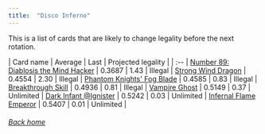 ```yaml
---
title:  "Disco Inferno"
---
```


This is a list of cards that are likely to change legality before the next rotation.

| Card name | Average | Last | Projected legality |
| :-- |
[Number 89: Diablosis the Mind Hacker](https://db.ygoprodeck.com/card/?search=Number%2089:%20Diablosis%20the%20Mind%20Hacker) | 0.3687 | 1.43 | Illegal |
[Strong Wind Dragon](https://db.ygoprodeck.com/card/?search=Strong%20Wind%20Dragon) | 0.4554 | 2.30 | Illegal |
[Phantom Knights' Fog Blade](https://db.ygoprodeck.com/card/?search=Phantom%20Knights'%20Fog%20Blade) | 0.4585 | 0.83 | Illegal |
[Breakthrough Skill](https://db.ygoprodeck.com/card/?search=Breakthrough%20Skill) | 0.4936 | 0.81 | Illegal |
[Vampire Ghost](https://db.ygoprodeck.com/card/?search=Vampire%20Ghost) | 0.5149 | 0.37 | Unlimited |
[Dark Infant @Ignister](https://db.ygoprodeck.com/card/?search=Dark%20Infant%20@Ignister) | 0.5242 | 0.03 | Unlimited |
[Infernal Flame Emperor](https://db.ygoprodeck.com/card/?search=Infernal%20Flame%20Emperor) | 0.5407 | 0.01 | Unlimited |

###### [Back home](index)